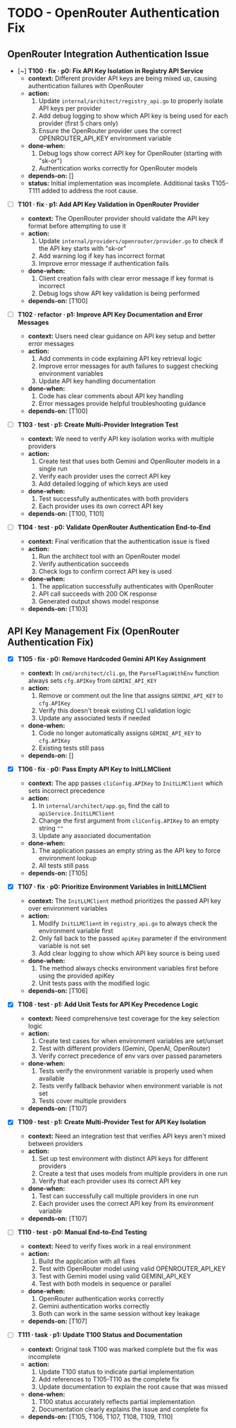 # TODO - OpenRouter Authentication Fix

## OpenRouter Integration Authentication Issue

- [~] **T100 · fix · p0: Fix API Key Isolation in Registry API Service**
    - **context:** Different provider API keys are being mixed up, causing authentication failures with OpenRouter
    - **action:**
        1. Update `internal/architect/registry_api.go` to properly isolate API keys per provider
        2. Add debug logging to show which API key is being used for each provider (first 5 chars only)
        3. Ensure the OpenRouter provider uses the correct OPENROUTER_API_KEY environment variable
    - **done-when:**
        1. Debug logs show correct API key for OpenRouter (starting with "sk-or")
        2. Authentication works correctly for OpenRouter models
    - **depends-on:** []
    - **status:** Initial implementation was incomplete. Additional tasks T105-T111 added to address the root cause.

- [ ] **T101 · fix · p1: Add API Key Validation in OpenRouter Provider**
    - **context:** The OpenRouter provider should validate the API key format before attempting to use it
    - **action:**
        1. Update `internal/providers/openrouter/provider.go` to check if the API key starts with "sk-or"
        2. Add warning log if key has incorrect format
        3. Improve error message if authentication fails
    - **done-when:**
        1. Client creation fails with clear error message if key format is incorrect
        2. Debug logs show API key validation is being performed
    - **depends-on:** [T100]

- [ ] **T102 · refactor · p1: Improve API Key Documentation and Error Messages**
    - **context:** Users need clear guidance on API key setup and better error messages
    - **action:**
        1. Add comments in code explaining API key retrieval logic
        2. Improve error messages for auth failures to suggest checking environment variables
        3. Update API key handling documentation
    - **done-when:**
        1. Code has clear comments about API key handling
        2. Error messages provide helpful troubleshooting guidance
    - **depends-on:** [T100]

- [ ] **T103 · test · p1: Create Multi-Provider Integration Test**
    - **context:** We need to verify API key isolation works with multiple providers
    - **action:**
        1. Create test that uses both Gemini and OpenRouter models in a single run
        2. Verify each provider uses the correct API key
        3. Add detailed logging of which keys are used
    - **done-when:**
        1. Test successfully authenticates with both providers
        2. Each provider uses its own correct API key
    - **depends-on:** [T100, T101]

- [ ] **T104 · test · p0: Validate OpenRouter Authentication End-to-End**
    - **context:** Final verification that the authentication issue is fixed
    - **action:**
        1. Run the architect tool with an OpenRouter model
        2. Verify authentication succeeds
        3. Check logs to confirm correct API key is used
    - **done-when:**
        1. The application successfully authenticates with OpenRouter
        2. API call succeeds with 200 OK response
        3. Generated output shows model response
    - **depends-on:** [T103]

## API Key Management Fix (OpenRouter Authentication Fix)

- [x] **T105 · fix · p0: Remove Hardcoded Gemini API Key Assignment**
    - **context:** In `cmd/architect/cli.go`, the `ParseFlagsWithEnv` function always sets `cfg.APIKey` from `GEMINI_API_KEY`
    - **action:**
        1. Remove or comment out the line that assigns `GEMINI_API_KEY` to `cfg.APIKey`
        2. Verify this doesn't break existing CLI validation logic
        3. Update any associated tests if needed
    - **done-when:**
        1. Code no longer automatically assigns `GEMINI_API_KEY` to `cfg.APIKey`
        2. Existing tests still pass
    - **depends-on:** []

- [x] **T106 · fix · p0: Pass Empty API Key to InitLLMClient**
    - **context:** The app passes `cliConfig.APIKey` to `InitLLMClient` which sets incorrect precedence
    - **action:**
        1. In `internal/architect/app.go`, find the call to `apiService.InitLLMClient`
        2. Change the first argument from `cliConfig.APIKey` to an empty string `""`
        3. Update any associated documentation
    - **done-when:**
        1. The application passes an empty string as the API key to force environment lookup
        2. All tests still pass
    - **depends-on:** [T105]

- [x] **T107 · fix · p0: Prioritize Environment Variables in InitLLMClient**
    - **context:** The `InitLLMClient` method prioritizes the passed API key over environment variables
    - **action:**
        1. Modify `InitLLMClient` in `registry_api.go` to always check the environment variable first
        2. Only fall back to the passed `apiKey` parameter if the environment variable is not set
        3. Add clear logging to show which API key source is being used
    - **done-when:**
        1. The method always checks environment variables first before using the provided apiKey
        2. Unit tests pass with the modified logic
    - **depends-on:** [T106]

- [x] **T108 · test · p1: Add Unit Tests for API Key Precedence Logic**
    - **context:** Need comprehensive test coverage for the key selection logic
    - **action:**
        1. Create test cases for when environment variables are set/unset
        2. Test with different providers (Gemini, OpenAI, OpenRouter)
        3. Verify correct precedence of env vars over passed parameters
    - **done-when:**
        1. Tests verify the environment variable is properly used when available
        2. Tests verify fallback behavior when environment variable is not set
        3. Tests cover multiple providers
    - **depends-on:** [T107]

- [x] **T109 · test · p1: Create Multi-Provider Test for API Key Isolation**
    - **context:** Need an integration test that verifies API keys aren't mixed between providers
    - **action:**
        1. Set up test environment with distinct API keys for different providers
        2. Create a test that uses models from multiple providers in one run
        3. Verify that each provider uses its correct API key
    - **done-when:**
        1. Test can successfully call multiple providers in one run
        2. Each provider uses the correct API key from its environment variable
    - **depends-on:** [T107]

- [ ] **T110 · test · p0: Manual End-to-End Testing**
    - **context:** Need to verify fixes work in a real environment
    - **action:**
        1. Build the application with all fixes
        2. Test with OpenRouter model using valid OPENROUTER_API_KEY
        3. Test with Gemini model using valid GEMINI_API_KEY
        4. Test with both models in sequence or parallel
    - **done-when:**
        1. OpenRouter authentication works correctly
        2. Gemini authentication works correctly
        3. Both can work in the same session without key leakage
    - **depends-on:** [T107]

- [ ] **T111 · task · p1: Update T100 Status and Documentation**
    - **context:** Original task T100 was marked complete but the fix was incomplete
    - **action:**
        1. Update T100 status to indicate partial implementation
        2. Add references to T105-T110 as the complete fix
        3. Update documentation to explain the root cause that was missed
    - **done-when:**
        1. T100 status accurately reflects partial implementation
        2. Documentation clearly explains the issue and complete fix
    - **depends-on:** [T105, T106, T107, T108, T109, T110]
